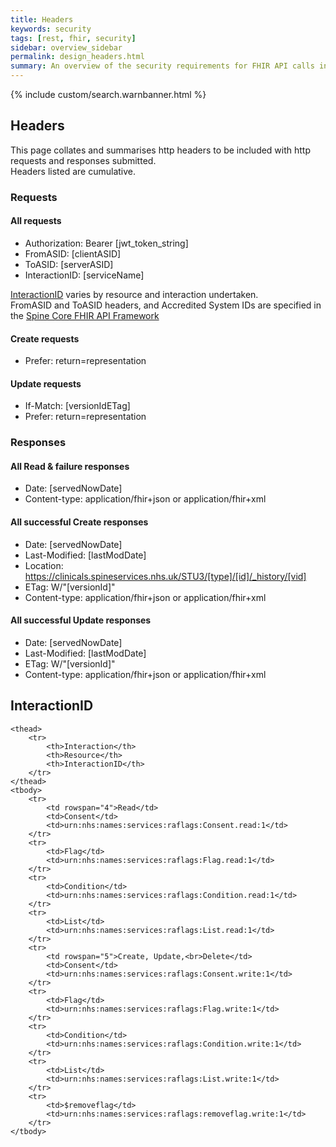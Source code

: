 ```yaml
---
title: Headers
keywords: security
tags: [rest, fhir, security]
sidebar: overview_sidebar
permalink: design_headers.html
summary: An overview of the security requirements for FHIR API calls into Spine.
---
```

{% include custom/search.warnbanner.html %}

## Headers ##

This page collates and summarises http headers to be included with http requests and responses submitted.  
Headers listed are cumulative.
### Requests ###

#### All requests ####
* Authorization: Bearer [jwt_token_string]
* FromASID: [clientASID]
* ToASID: [serverASID]
* InteractionID: [serviceName]

[InteractionID](/design_headers.html#interactionid) varies by resource and interaction undertaken.  
FromASID and ToASID headers, and Accredited System IDs are specified in the [Spine Core FHIR API Framework](https://developer.nhs.uk/apis/spine-core/resources_headers.html#other-headers)  

#### Create requests ####
* Prefer: return=representation

#### Update requests ####
* If-Match: [versionIdETag]
* Prefer: return=representation

### Responses ###

#### All Read & failure responses ####
* Date: [servedNowDate]
* Content-type: application/fhir+json or application/fhir+xml

#### All successful Create responses ####
* Date: [servedNowDate]
* Last-Modified: [lastModDate]
* Location: https://clinicals.spineservices.nhs.uk/STU3/[type]/[id]/_history/[vid]
* ETag: W/"[versionId]"
* Content-type: application/fhir+json or application/fhir+xml

#### All successful Update responses ####
* Date: [servedNowDate]
* Last-Modified: [lastModDate]
* ETag: W/"[versionId]"
* Content-type: application/fhir+json or application/fhir+xml


## InteractionID ##


<table>

    <thead>
        <tr>
            <th>Interaction</th>
            <th>Resource</th>
            <th>InteractionID</th>
        </tr>
    </thead>
    <tbody>
        <tr>
            <td rowspan="4">Read</td>
            <td>Consent</td>
            <td>urn:nhs:names:services:raflags:Consent.read:1</td>
        </tr>
        <tr>
            <td>Flag</td>
            <td>urn:nhs:names:services:raflags:Flag.read:1</td>
        </tr>
        <tr>
            <td>Condition</td>
            <td>urn:nhs:names:services:raflags:Condition.read:1</td>
        </tr>
        <tr>
            <td>List</td>
            <td>urn:nhs:names:services:raflags:List.read:1</td>
        </tr>
        <tr>
            <td rowspan="5">Create, Update,<br>Delete</td>
            <td>Consent</td>
            <td>urn:nhs:names:services:raflags:Consent.write:1</td>
        </tr>
        <tr>
            <td>Flag</td>
            <td>urn:nhs:names:services:raflags:Flag.write:1</td>
        </tr>
        <tr>
            <td>Condition</td>
            <td>urn:nhs:names:services:raflags:Condition.write:1</td>
        </tr>
        <tr>
            <td>List</td>
            <td>urn:nhs:names:services:raflags:List.write:1</td>
        </tr>
        <tr>
            <td>$removeflag</td>
            <td>urn:nhs:names:services:raflags:removeflag.write:1</td>
        </tr>
    </tbody>

</table>

